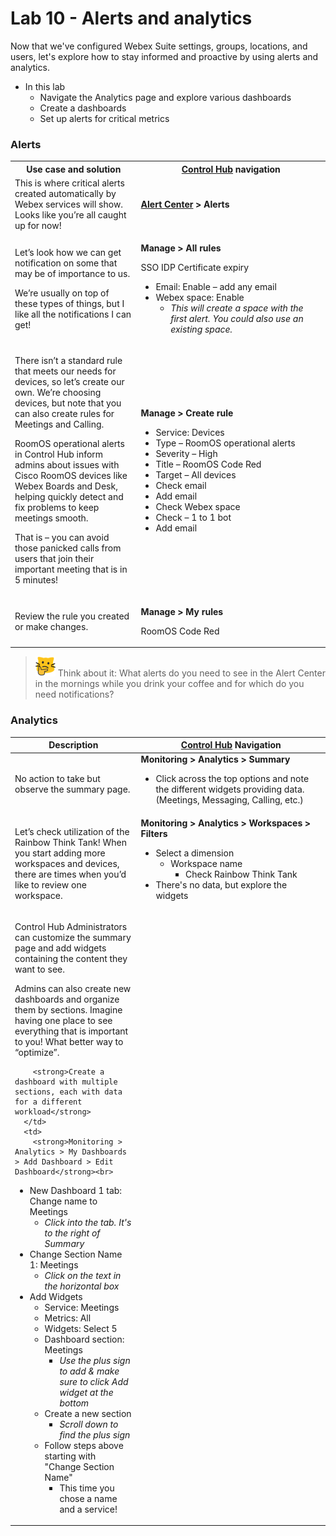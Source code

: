 # Lab 10 - Alerts and analytics
Now that we've configured Webex Suite settings, groups, locations, and users, let's explore how to stay informed and proactive by using alerts and analytics.<p>

- In this lab
    - Navigate the Analytics page and explore various dashboards
    - Create a dashboards
    - Set up alerts for critical metrics
### Alerts
<table>
  <colgroup>
    <col style="width:40%">
    <col style="width:60%">
  </colgroup>
  <tbody>
    <tr>
      <th>Use case and solution</th>
      <th><a href="http://admin.webex.com/" target="_blank">Control Hub</a> navigation</th>
    </tr>
    <tr>
      <td>
        This is where critical alerts created automatically by Webex services will show. Looks like you’re all caught up for now!
      </td>
      <td>
        <strong><a href="https://help.webex.com/en-us/article/mykour/Alert-Center-in-Control-Hub" target="_blank">Alert Center</a> &gt; Alerts</strong>
      </td>
    </tr>
    <tr>
      <td>
        <p>Let’s look how we can get notification on some that may be of importance to us.</p>
        <p>We’re usually on top of these types of things, but I like all the notifications I can get!</p>
      </td>
      <td>
        <p><strong>Manage &gt; All rules</strong></p>
        <p>SSO IDP Certificate expiry</p>
        <ul>
          <li>Email: Enable – add any email</li>
          <li>Webex space: Enable
            <ul>
              <li><em>This will create a space with the first alert. You could also use an existing space.</em></li>
            </ul>
          </li>
        </ul>
      </td>
    </tr>
    <tr>
      <td>
        <p>There isn’t a standard rule that meets our needs for devices, so let’s create our own. We’re choosing devices, but note that you can also create rules for Meetings and Calling.</p>
        <p>RoomOS operational alerts in Control Hub inform admins about issues with Cisco RoomOS devices like Webex Boards and Desk, helping quickly detect and fix problems to keep meetings smooth.</p>
        <p>That is – you can avoid those panicked calls from users that join their important meeting that is in 5 minutes!</p>
      </td>
      <td>
        <p><strong>Manage &gt; Create rule</strong></p>
        <ul>
          <li>Service: Devices</li>
          <li>Type – RoomOS operational alerts</li>
          <li>Severity – High</li>
          <li>Title – RoomOS Code Red</li>
          <li>Target – All devices</li>
          <li>Check email</li>
          <li>Add email</li>
          <li>Check Webex space</li>
          <li>Check – 1 to 1 bot</li>
          <li>Add email</li>
        </ul>
      </td>
    </tr>
    <tr>
      <td>
        <p>Review the rule you created or make changes.</p>
      </td>
      <td>
        <p><strong>Manage &gt; My rules</strong></p>
        <p>RoomOS Code Red</p>
      </td>
    </tr>
  </tbody>
</table>

>![Think about it](template_assets/thinkingcat.png) Think about it: What alerts do you need to see in the Alert Center in the mornings while you drink your coffee and for which do you need notifications?
### Analytics
<table style="width: 100%;">
  <colgroup>
    <col style="width: 40%;">
    <col style="width: 60%;">
  </colgroup>
  <thead>
    <tr>
      <th>Description</th>
      <th><a href="http://admin.webex.com/" target="_blank">Control Hub</a> Navigation</th>
    </tr>
  </thead>
  <tbody>
    <tr>
      <td>
        <p>No action to take but observe the summary page.</p>
      </td>
      <td>
          <strong>Monitoring > Analytics > Summary</strong>
           <ul><li>Click across the top options and note the different widgets providing data. (Meetings, Messaging, Calling, etc.)</li></ul>
      </td>
    </tr>
    <tr>
      <td>
        <p>Let’s check utilization of the Rainbow Think Tank! When you start adding more workspaces and devices, there are times when you’d like to review one workspace.</p>
      </td>
      <td>
       <strong>Monitoring > Analytics > Workspaces > Filters</strong>
        <ul>
          <li>Select a dimension
          <ul><li>Workspace name
          <ul><li>Check Rainbow Think Tank</ul></ul>
          <li>There's no data, but explore the widgets</li>
        </ul>
      </td>
    </tr>
    <tr>
      <td>
        <p>Control Hub Administrators can customize the summary page and add widgets containing the content they want to see.<p> Admins can also create new dashboards and organize them by sections. Imagine having one place to see everything that is important to you! What better way to “optimize”.</p>

        <strong>Create a dashboard with multiple sections, each with data for a different workload</strong>
      </td>
      <td>
        <strong>Monitoring > Analytics > My Dashboards > Add Dashboard > Edit Dashboard</strong><br>
 <ul><li>New Dashboard 1 tab: Change name to Meetings
           <ul><li><i>Click into the tab. It's to the right of Summary</i></ul>
   <li>Change Section Name 1: Meetings
            <ul><li><i>Click on the text in the horizontal box</i></ul>
  <li>Add Widgets
    <ul>
      <li>Service: Meetings
          <li>Metrics: All
          <li>Widgets: Select 5
          <li>Dashboard section: Meetings<ul>
          <li><i>Use the plus sign to add & make sure to click Add widget at the bottom </i></ul>
  <li>Create a new section
  <ul><li><i>Scroll down to find the plus sign</i>
</ul><li>Follow steps above starting with "Change Section Name"
<ul><li> This time you chose a name and a service!
        </ul>
      </td>
    </tr>
  </tbody>
</table>